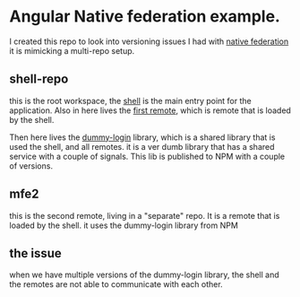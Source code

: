 # Angular Native federation example.

I created this repo to look into versioning issues I had with [native federation](https://www.npmjs.com/package/@angular-architects/native-federation)
it is mimicking a multi-repo setup.

## shell-repo

this is the root workspace, the [shell](./shell-repo/projects/shell/) is the main entry point for the application.
Also in here lives the [first remote](./shell-repo/projects/mfe1/), which is remote that is loaded by the shell.

Then here lives the [dummy-login](./shell-repo/projects/se-ng/dummy-login/) library, which is a shared library that is used the shell, and all remotes.
it is a ver dumb library that has a shared service with a couple of signals.
This lib is published to NPM with a couple of versions.


## mfe2

this is the second remote, living in a "separate" repo. It is a remote that is loaded by the shell. it uses the dummy-login library from NPM


## the issue
when we have multiple versions of the dummy-login library, the shell and the remotes are not able to communicate with each other.


